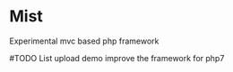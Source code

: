 # Mist
Experimental mvc based php framework

#TODO List
upload demo
improve the framework for php7

